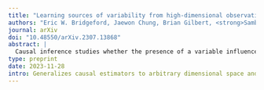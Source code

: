 ```yaml
---
title: "Learning sources of variability from high-dimensional observational studies"
authors: "Eric W. Bridgeford, Jaewon Chung, Brian Gilbert, <strong>Sambit Panda</strong>, Adam Li, Cencheng Shen, Alexandra Badea, Brian Caffo, and Joshua T. Vogelstein"
journal: arXiv
doi: "10.48550/arXiv.2307.13868"
abstract: |
  Causal inference studies whether the presence of a variable influences an observed outcome. As measured by quantities such as the "average treatment effect," this paradigm is employed across numerous biological fields, from vaccine and drug development to policy interventions. Unfortunately, the majority of these methods are often limited to univariate outcomes. Our work generalizes causal estimands to outcomes with any number of dimensions or any measurable space, and formulates traditional causal estimands for nominal variables as causal discrepancy tests. We propose a simple technique for adjusting universally consistent conditional independence tests and prove that these tests are universally consistent causal discrepancy tests. Numerical experiments illustrate that our method, Causal CDcorr, leads to improvements in both finite sample validity and power when compared to existing strategies. Our methods are all open source and available at [http://github.com/ebridge2/cdcorr](http://github.com/ebridge2/cdcorr).
type: preprint
date: 2023-11-28
intro: Generalizes causal estimators to arbitrary dimensional space and uses this to develop a new test (Causal CDcorr).
---
```

